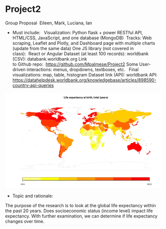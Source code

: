 # Project2

Group Proposal 
Eileen, Mark, Luciana, Ian 

* Must include:  
Visualization: Python flask + power RESTful API, HTML/CSS, JavaScript, and one database (MongoDB) 
Tracks: Web scraping, Leaflet and Plotly, and Dashboard page with multiple charts (update from the same data)
One JS library (not covered in class):  React or Angular
Dataset (at least 100 records): worldbank (CSV): databank.worldbank.org
Link to Github repo:  https://github.com/Mpalmese/Project2
Some User-driven interactions: menus, dropdowns, textboxes, etc.  
Final visualizations: map, table, histogram
Dataset link (API): worldbank API: https://datahelpdesk.worldbank.org/knowledgebase/articles/898590-country-api-queries

![alt text](image.png)

* Topic and rationale:  

The purpose of the research is to look at the global life expectancy within the past 20 years. Does socioeconomic status (income level) impact life expectancy. With further examination, we can determine if life expectancy changes over time. 
